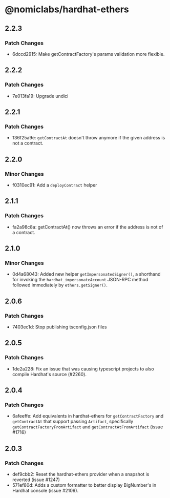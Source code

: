 # @nomiclabs/hardhat-ethers

## 2.2.3

### Patch Changes

- 6dccd2915: Make getContractFactory's params validation more flexible.

## 2.2.2

### Patch Changes

- 7e013fa19: Upgrade undici

## 2.2.1

### Patch Changes

- 136f25a9e: `getContractAt` doesn't throw anymore if the given address is not a contract.

## 2.2.0

### Minor Changes

- f0310ec91: Add a `deployContract` helper

## 2.1.1

### Patch Changes

- fa2a98c8a: getContractAt() now throws an error if the address is not of a contract.

## 2.1.0

### Minor Changes

- 0d4a68043: Added new helper `getImpersonatedSigner()`, a shorthand for invoking the `hardhat_impersonateAccount` JSON-RPC method followed immediately by `ethers.getSigner()`.

## 2.0.6

### Patch Changes

- 7403ec1d: Stop publishing tsconfig.json files

## 2.0.5

### Patch Changes

- 1de2a228: Fix an issue that was causing typescript projects to also compile Hardhat's source (#2260).

## 2.0.4

### Patch Changes

- 6afeeffe: Add equivalents in hardhat-ethers for `getContractFactory` and `getContractAt` that support passing `Artifact`, specifically `getContractFactoryFromArtifact` and `getContractAtFromArtifact` (issue #1716)

## 2.0.3

### Patch Changes

- def9cbb2: Reset the hardhat-ethers provider when a snapshot is reverted (issue #1247)
- 571ef80d: Adds a custom formatter to better display BigNumber's in Hardhat console (issue #2109).
